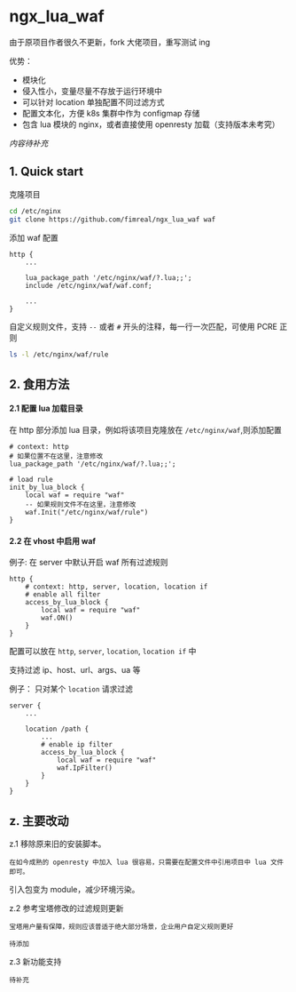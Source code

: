 # ngx_lua_waf

由于原项目作者很久不更新，fork 大佬项目，重写测试 ing

优势：
- 模块化
- 侵入性小，变量尽量不存放于运行环境中
- 可以针对 location 单独配置不同过滤方式
- 配置文本化，方便 k8s 集群中作为 configmap 存储
- 包含 lua 模块的 nginx，或者直接使用 openresty 加载（支持版本未考究）

*内容待补充*


## 1. Quick start

克隆项目

```bash
cd /etc/nginx
git clone https://github.com/fimreal/ngx_lua_waf waf
```

添加 waf 配置

```nginx
http {
    ...

    lua_package_path '/etc/nginx/waf/?.lua;;';
    include /etc/nginx/waf/waf.conf;

    ...
}
```

自定义规则文件，支持 `--` 或者 `#` 开头的注释，每一行一次匹配，可使用 PCRE 正则

```bash
ls -l /etc/nginx/waf/rule
```

## 2. 食用方法

#### 2.1 配置 lua 加载目录

在 http 部分添加 lua 目录，例如将该项目克隆放在 `/etc/nginx/waf`,则添加配置

```nginx
# context: http
# 如果位置不在这里，注意修改
lua_package_path '/etc/nginx/waf/?.lua;;';

# load rule
init_by_lua_block {
    local waf = require "waf"
    -- 如果规则文件不在这里，注意修改
    waf.Init("/etc/nginx/waf/rule")
}
```

#### 2.2 在 vhost 中启用 waf

例子: 在 server 中默认开启 waf 所有过滤规则

```nginx
http {
    # context: http, server, location, location if
    # enable all filter
    access_by_lua_block {
        local waf = require "waf"
        waf.ON()
    }
}
```

配置可以放在 `http`, `server`, `location`, `location if` 中

支持过滤 ip、host、url、args、ua 等

例子： 只对某个 `location` 请求过滤

```nginx
server {
    ...

    location /path {
        ...
        # enable ip filter
        access_by_lua_block {
            local waf = require "waf"
            waf.IpFilter()
        }
    }
}
```

## z. 主要改动

z.1 移除原来旧的安装脚本。

    在如今成熟的 openresty 中加入 lua 很容易，只需要在配置文件中引用项目中 lua 文件即可。

引入包变为 module，减少环境污染。

z.2 参考宝塔修改的过滤规则更新

    宝塔用户量有保障，规则应该普适于绝大部分场景，企业用户自定义规则更好

    待添加

z.3 新功能支持

    待补充

